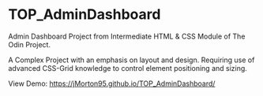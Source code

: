 # TOP_AdminDashboard
Admin Dashboard Project from Intermediate HTML &amp; CSS Module of The Odin Project.

A Complex Project with an emphasis on layout and design. Requiring use of advanced CSS-Grid knowledge to control element positioning and sizing. 


View Demo: https://jMorton95.github.io/TOP_AdminDashboard/
